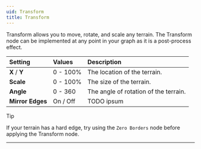 ```yaml
---
uid: Transform
title: Transform
---
```


Transform allows you to move, rotate, and scale any terrain. The Transform node can be implemented at any point in your graph as it is a post-process effect.

| Setting          | Values          | Description                           |
| :--------------- | :-------------- | :------------------------------------ |
| **X** / **Y**    | 0 - 100%     | The location of the terrain.          |
| **Scale**        | 0 - 100%     | The size of the terrain.              |
| **Angle**        | 0 - 360         | The angle of rotation of the terrain. |
| **Mirror Edges** | On / Off | TODO ipsum                           |



> [!TIP]
> If your terrain has a hard edge, try using the `Zero Borders` node before applying the Transform node.
***

<!--examples-->